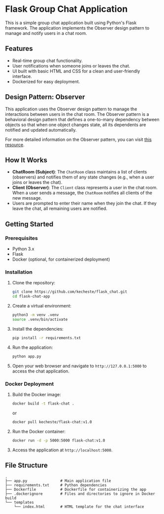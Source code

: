 # Flask Group Chat Application

This is a simple group chat application built using Python's Flask framework. The application implements the Observer design pattern to manage and notify users in a chat room.

## Features

- Real-time group chat functionality.
- User notifications when someone joins or leaves the chat.
- UI built with basic HTML and CSS for a clean and user-friendly interface.
- Dockerized for easy deployment.

## Design Pattern: Observer

This application uses the Observer design pattern to manage the interactions between users in the chat room. The Observer pattern is a behavioral design pattern that defines a one-to-many dependency between objects so that when one object changes state, all its dependents are notified and updated automatically.

For more detailed information on the Observer pattern, you can visit [this resource](https://refactoring.guru/design-patterns/observer).

## How It Works

- **ChatRoom (Subject)**: The `ChatRoom` class maintains a list of clients (observers) and notifies them of any state changes (e.g., when a user joins or leaves the chat).
- **Client (Observer)**: The `Client` class represents a user in the chat room. When a user sends a message, the `ChatRoom` notifies all clients of the new message.
- Users are prompted to enter their name when they join the chat. If they leave the chat, all remaining users are notified.

## Getting Started

### Prerequisites

- Python 3.x
- Flask
- Docker (optional, for containerized deployment)

### Installation

1. Clone the repository:

   ```bash
   git clone https://github.com/kecheste/flask_chat.git
   cd flask-chat-app
   ```

2. Create a virtual environment:

   ```bash
   python3 -m venv .venv
   source .venv/bin/activate
   ```

3. Install the dependencies:

   ```bash
   pip install -r requirements.txt
   ```

4. Run the application:

   ```bash
   python app.py
   ```

5. Open your web browser and navigate to `http://127.0.0.1:5000` to access the chat application.

### Docker Deployment

1. Build the Docker image:

   ```bash
   docker build -t flask-chat .
   ```

   or

   ```bash
   docker pull kecheste/flask-chat:v1.0
   ```

2. Run the Docker container:

   ```bash
   docker run -d -p 5000:5000 flask-chat:v1.0
   ```

3. Access the application at `http://localhost:5000`.

## File Structure

```plaintext
.
├── app.py               # Main application file
├── requirements.txt     # Python dependencies
├── Dockerfile           # Dockerfile for containerizing the app
├── .dockerignore        # Files and directories to ignore in Docker build
└── templates
    └── index.html       # HTML template for the chat interface
```
